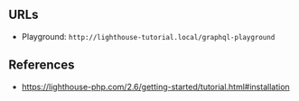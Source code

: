 URLs
----

* Playground: `http://lighthouse-tutorial.local/graphql-playground`


References
----------

* https://lighthouse-php.com/2.6/getting-started/tutorial.html#installation
